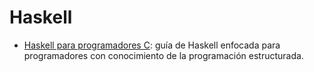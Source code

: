 # Haskell

- [Haskell para programadores C](https://wiki.haskell.org/Haskell_Tutorial_for_C_Programmers): guía de Haskell enfocada para programadores con conocimiento de la programación estructurada.
